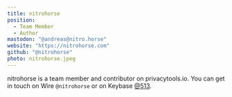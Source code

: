 ```yaml
---
title: nitrohorse
position:
  - Team Member
  - Author
mastodon: "@andreas@nitro.horse"
website: "https://nitrohorse.com"
github: "@nitrohorse"
photo: nitrohorse.jpeg
---
```


nitrohorse is a team member and contributor on privacytools.io. You can get in touch on Wire `@nitrohorse` or on Keybase [@513](https://keybase.io/513/).
